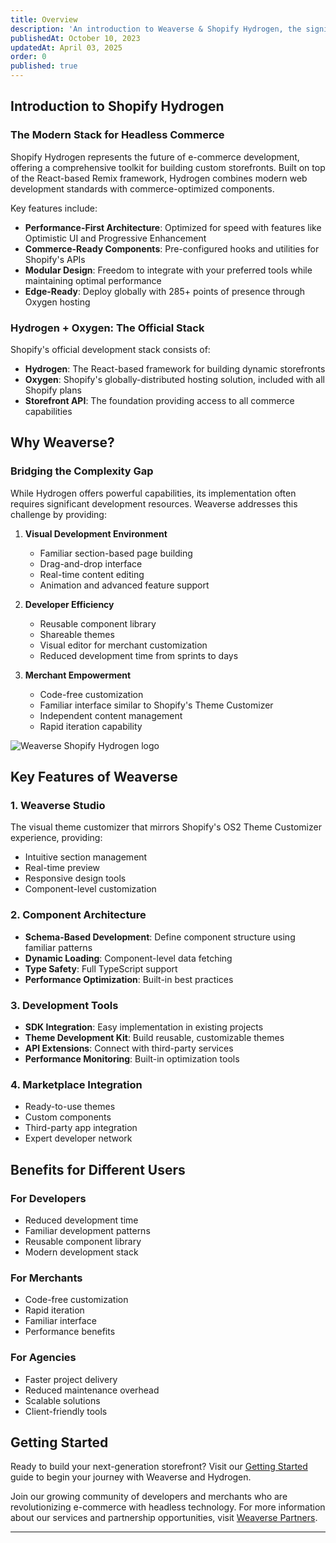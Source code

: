 ```yaml
---
title: Overview
description: 'An introduction to Weaverse & Shopify Hydrogen, the significance of headless commerce.'
publishedAt: October 10, 2023
updatedAt: April 03, 2025
order: 0
published: true
---
```


## Introduction to Shopify Hydrogen

### The Modern Stack for Headless Commerce

Shopify Hydrogen represents the future of e-commerce development, offering a comprehensive toolkit for building custom storefronts. Built on top of the React-based Remix framework, Hydrogen combines modern web development standards with commerce-optimized components.

Key features include:
- **Performance-First Architecture**: Optimized for speed with features like Optimistic UI and Progressive Enhancement
- **Commerce-Ready Components**: Pre-configured hooks and utilities for Shopify's APIs
- **Modular Design**: Freedom to integrate with your preferred tools while maintaining optimal performance
- **Edge-Ready**: Deploy globally with 285+ points of presence through Oxygen hosting

### Hydrogen + Oxygen: The Official Stack

Shopify's official development stack consists of:
- **Hydrogen**: The React-based framework for building dynamic storefronts
- **Oxygen**: Shopify's globally-distributed hosting solution, included with all Shopify plans
- **Storefront API**: The foundation providing access to all commerce capabilities

## Why Weaverse?

### Bridging the Complexity Gap

While Hydrogen offers powerful capabilities, its implementation often requires significant development resources. Weaverse addresses this challenge by providing:

1. **Visual Development Environment**
   - Familiar section-based page building
   - Drag-and-drop interface
   - Real-time content editing
   - Animation and advanced feature support

2. **Developer Efficiency**
   - Reusable component library
   - Shareable themes
   - Visual editor for merchant customization
   - Reduced development time from sprints to days

3. **Merchant Empowerment**
   - Code-free customization
   - Familiar interface similar to Shopify's Theme Customizer
   - Independent content management
   - Rapid iteration capability

![Weaverse Shopify Hydrogen logo](https://cdn.shopify.com/s/files/1/0728/0410/6547/files/Logos.webp?v=1705040338)

## Key Features of Weaverse

### 1. Weaverse Studio
The visual theme customizer that mirrors Shopify's OS2 Theme Customizer experience, providing:
- Intuitive section management
- Real-time preview
- Responsive design tools
- Component-level customization

### 2. Component Architecture
- **Schema-Based Development**: Define component structure using familiar patterns
- **Dynamic Loading**: Component-level data fetching
- **Type Safety**: Full TypeScript support
- **Performance Optimization**: Built-in best practices

### 3. Development Tools
- **SDK Integration**: Easy implementation in existing projects
- **Theme Development Kit**: Build reusable, customizable themes
- **API Extensions**: Connect with third-party services
- **Performance Monitoring**: Built-in optimization tools

### 4. Marketplace Integration
- Ready-to-use themes
- Custom components
- Third-party app integration
- Expert developer network

## Benefits for Different Users

### For Developers
- Reduced development time
- Familiar development patterns
- Reusable component library
- Modern development stack

### For Merchants
- Code-free customization
- Rapid iteration
- Familiar interface
- Performance benefits

### For Agencies
- Faster project delivery
- Reduced maintenance overhead
- Scalable solutions
- Client-friendly tools

## Getting Started

Ready to build your next-generation storefront? Visit our [Getting Started](/docs/hydrogen/getting-started) guide to begin your journey with Weaverse and Hydrogen.

Join our growing community of developers and merchants who are revolutionizing e-commerce with headless technology. For more information about our services and partnership opportunities, visit [Weaverse Partners](https://weaverse.io/partners).

---
